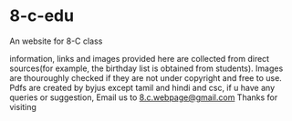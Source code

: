 # 8-c-edu
An website for 8-C class

information, links and images provided here are collected from direct sources(for example, the birthday list is obtained from students). Images are thouroughly
checked if they are not under copyright and free to use. Pdfs are created by byjus except tamil and hindi and csc, if u have any queries or suggestion,
 Email us to 8.c.webpage@gmail.com
 Thanks for visiting

